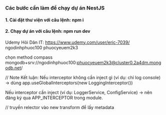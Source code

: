 ### Các bước cần làm để chạy dự án NestJS

#### 1. Cài đặt thư viện với câu lệnh: npm i

#### 2. Chạy dự án với câu lệnh: npm run dev


Udemy Hỏi Dân IT: https://www.udemy.com/user/eric-7039/
ngodinhphuoc100
phuocyeuem2k3

chọn method compass
mongodb+srv://ngodinhphuoc100:phuocyeuem2k3@cluster0.2a4dm.mongodb.net/


// Note 
Kết luận:
Nếu interceptor không cần inject gì (ví dụ: chỉ log console) → dùng app.useGlobalInterceptors(new LoggingInterceptor())

Nếu interceptor cần inject (ví dụ: LoggerService, ConfigService) → nên đăng ký qua APP_INTERCEPTOR trong module.

// truyền relector vào new transform để lấy metadata

